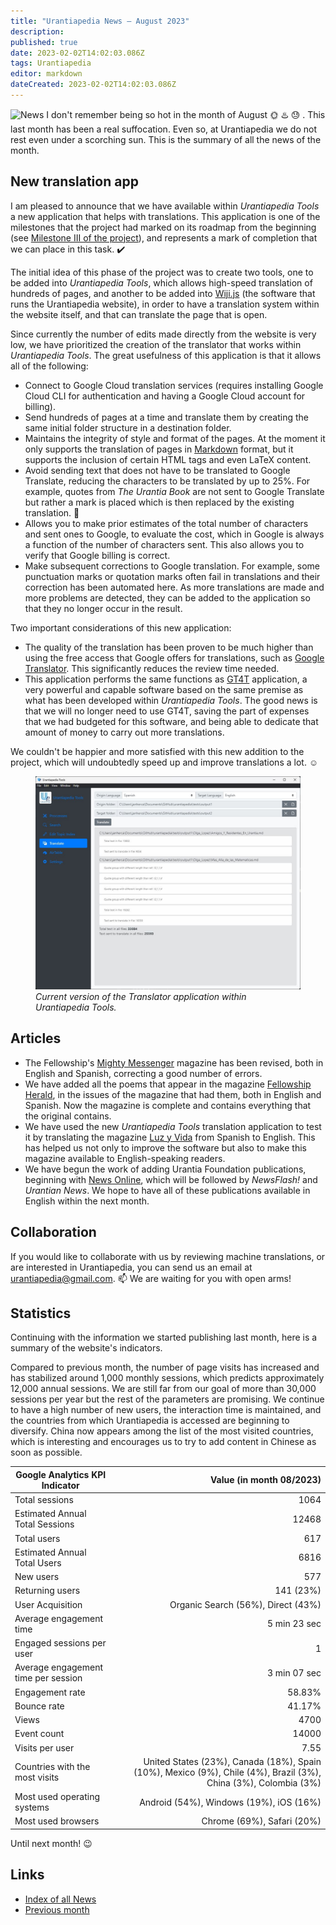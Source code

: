```yaml
---
title: "Urantiapedia News — August 2023"
description: 
published: true
date: 2023-02-02T14:02:03.086Z
tags: Urantiapedia
editor: markdown
dateCreated: 2023-02-02T14:02:03.086Z
---
```


<img src="/_assets/svg/icon-news.svg" alt="News" style="width: 80px;"> I don't remember being so hot in the month of August :sun_with_face: :hotsprings: :sweat: . This last month has been a real suffocation. Even so, at Urantiapedia we do not rest even under a scorching sun. This is the summary of all the news of the month.

## New translation app

I am pleased to announce that we have available within _Urantiapedia Tools_ a new application that helps with translations. This application is one of the milestones that the project had marked on its roadmap from the beginning (see [Milestone III of the project](/en/help/phases#milestone-iii-translator)), and represents a mark of completion that we can place in this task. :heavy_check_mark:

The initial idea of ​​this phase of the project was to create two tools, one to be added into _Urantiapedia Tools_, which allows high-speed translation of hundreds of pages, and another to be added into [Wiji.js](https://js.wiki/) (the software that runs the Urantiapedia website), in order to have a translation system within the website itself, and that can translate the page that is open.

Since currently the number of edits made directly from the website is very low, we have prioritized the creation of the translator that works within _Urantiapedia Tools_. The great usefulness of this application is that it allows all of the following:
- Connect to Google Cloud translation services (requires installing Google Cloud CLI for authentication and having a Google Cloud account for billing).
- Send hundreds of pages at a time and translate them by creating the same initial folder structure in a destination folder.
- Maintains the integrity of style and format of the pages. At the moment it only supports the translation of pages in [Markdown](/en/help/markdown) format, but it supports the inclusion of certain HTML tags and even LaTeX content.
- Avoid sending text that does not have to be translated to Google Translate, reducing the characters to be translated by up to 25%. For example, quotes from _The Urantia Book_ are not sent to Google Translate but rather a mark is placed which is then replaced by the existing translation. :clap:
- Allows you to make prior estimates of the total number of characters and sent ones to Google, to evaluate the cost, which in Google is always a function of the number of characters sent. This also allows you to verify that Google billing is correct.
- Make subsequent corrections to Google translation. For example, some punctuation marks or quotation marks often fail in translations and their correction has been automated here. As more translations are made and more problems are detected, they can be added to the application so that they no longer occur in the result.

Two important considerations of this new application:
- The quality of the translation has been proven to be much higher than using the free access that Google offers for translations, such as [Google Translator](https://translate.google.com/). This significantly reduces the review time needed.
- This application performs the same functions as [GT4T](http://gt4t.net/) application, a very powerful and capable software based on the same premise as what has been developed within _Urantiapedia Tools_. The good news is that we will no longer need to use GT4T, saving the part of expenses that we had budgeted for this software, and being able to dedicate that amount of money to carry out more translations.

We couldn't be happier and more satisfied with this new addition to the project, which will undoubtedly speed up and improve translations a lot. :relaxed:

<figure id="Sample_fig_1" class="image urantiapedia">
<img src="/image/uptools_translate.jpg">
<figcaption><em>Current version of the Translator application within Urantiapedia Tools.</em></figcaption>
</figure>

## Articles

* The Fellowship's [Mighty Messenger](/en/index/articles_mighty_messenger) magazine has been revised, both in English and Spanish, correcting a good number of errors.
* We have added all the poems that appear in the magazine [Fellowship Herald](/en/index/articles_herald), in the issues of the magazine that had them, both in English and Spanish. Now the magazine is complete and contains everything that the original contains.
* We have used the new _Urantiapedia Tools_ translation application to test it by translating the magazine [Luz y Vida](/en/index/articles_luz_y_vida) from Spanish to English. This has helped us not only to improve the software but also to make this magazine available to English-speaking readers.
* We have begun the work of adding Urantia Foundation publications, beginning with [News Online](/en/index/articles), which will be followed by _NewsFlash!_ and _Urantian News_. We hope to have all of these publications available in English within the next month.

## Collaboration

If you would like to collaborate with us by reviewing machine translations, or are interested in Urantiapedia, you can send us an email at urantiapedia@gmail.com. :mailbox: We are waiting for you with open arms!

## Statistics

Continuing with the information we started publishing last month, here is a summary of the website's indicators.

Compared to previous month, the number of page visits has increased and has stabilized around 1,000 monthly sessions, which predicts approximately 12,000 annual sessions. We are still far from our goal of more than 30,000 sessions per year but the rest of the parameters are promising. We continue to have a high number of new users, the interaction time is maintained, and the countries from which Urantiapedia is accessed are beginning to diversify. China now appears among the list of the most visited countries, which is interesting and encourages us to try to add content in Chinese as soon as possible.

Google Analytics KPI Indicator | Value (in month 08/2023)
--- | ---:
Total sessions | 1064
Estimated Annual Total Sessions | 12468
Total users | 617
Estimated Annual Total Users | 6816
New users | 577
Returning users | 141 (23%)
User Acquisition | Organic Search (56%), Direct (43%)
Average engagement time | 5 min 23 sec
Engaged sessions per user | 1
Average engagement time per session | 3 min 07 sec
Engagement rate | 58.83%
Bounce rate | 41.17%
Views | 4700
Event count | 14000
Visits per user | 7.55
Countries with the most visits | United States (23%), Canada (18%), Spain (10%), Mexico (9%), Chile (4%), Brazil (3%), China (3%), Colombia (3%)
Most used operating systems | Android (54%), Windows (19%), iOS (16%)
Most used browsers | Chrome (69%), Safari (20%)

Until next month! :wink:

## Links

- [Index of all News](/en/news)
- [Previous month](/en/news/2023/07)